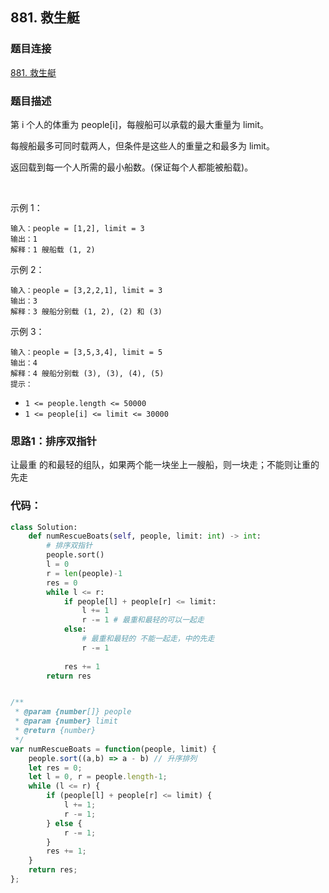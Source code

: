 ## 881. 救生艇
### 题目连接
[881. 救生艇](https://leetcode-cn.com/problems/boats-to-save-people/)

### 题目描述

第 i 个人的体重为 people[i]，每艘船可以承载的最大重量为 limit。

每艘船最多可同时载两人，但条件是这些人的重量之和最多为 limit。

返回载到每一个人所需的最小船数。(保证每个人都能被船载)。

 

示例 1：
```
输入：people = [1,2], limit = 3
输出：1
解释：1 艘船载 (1, 2)
```
示例 2：
```
输入：people = [3,2,2,1], limit = 3
输出：3
解释：3 艘船分别载 (1, 2), (2) 和 (3)
```
示例 3：
```
输入：people = [3,5,3,4], limit = 5
输出：4
解释：4 艘船分别载 (3), (3), (4), (5)
提示：
```

- `1 <= people.length <= 50000`
- `1 <= people[i] <= limit <= 30000`
### 思路1：排序双指针

让最重 的和最轻的组队，如果两个能一块坐上一艘船，则一块走；不能则让重的先走

### 代码：
```python
class Solution:
    def numRescueBoats(self, people, limit: int) -> int:
        # 排序双指针
        people.sort()
        l = 0 
        r = len(people)-1
        res = 0
        while l <= r:
            if people[l] + people[r] <= limit:
                l += 1
                r -= 1 # 最重和最轻的可以一起走
            else:
                # 最重和最轻的 不能一起走，中的先走
                r -= 1
            
            res += 1
        return res
```


```javascript

/**
 * @param {number[]} people
 * @param {number} limit
 * @return {number}
 */
var numRescueBoats = function(people, limit) {
    people.sort((a,b) => a - b) // 升序排列
    let res = 0;
    let l = 0, r = people.length-1;
    while (l <= r) {
        if (people[l] + people[r] <= limit) {
            l += 1;
            r -= 1;
        } else {
            r -= 1;
        }
        res += 1;
    } 
    return res;
};
```
